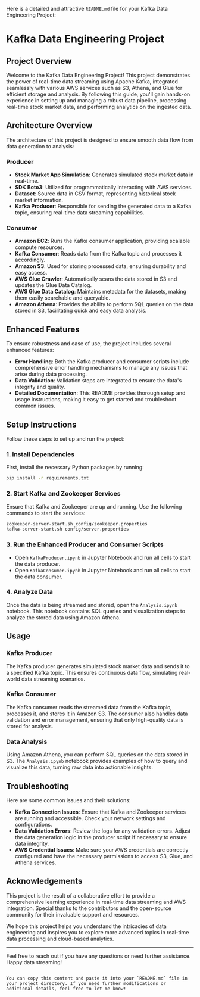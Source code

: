 Here is a detailed and attractive `README.md` file for your Kafka Data Engineering Project:


# Kafka Data Engineering Project

## Project Overview
Welcome to the Kafka Data Engineering Project! This project demonstrates the power of real-time data streaming using Apache Kafka, integrated seamlessly with various AWS services such as S3, Athena, and Glue for efficient storage and analysis. By following this guide, you'll gain hands-on experience in setting up and managing a robust data pipeline, processing real-time stock market data, and performing analytics on the ingested data.

## Architecture Overview
The architecture of this project is designed to ensure smooth data flow from data generation to analysis:

### Producer
- **Stock Market App Simulation**: Generates simulated stock market data in real-time.
- **SDK Boto3**: Utilized for programmatically interacting with AWS services.
- **Dataset**: Source data in CSV format, representing historical stock market information.
- **Kafka Producer**: Responsible for sending the generated data to a Kafka topic, ensuring real-time data streaming capabilities.

### Consumer
- **Amazon EC2**: Runs the Kafka consumer application, providing scalable compute resources.
- **Kafka Consumer**: Reads data from the Kafka topic and processes it accordingly.
- **Amazon S3**: Used for storing processed data, ensuring durability and easy access.
- **AWS Glue Crawler**: Automatically scans the data stored in S3 and updates the Glue Data Catalog.
- **AWS Glue Data Catalog**: Maintains metadata for the datasets, making them easily searchable and queryable.
- **Amazon Athena**: Provides the ability to perform SQL queries on the data stored in S3, facilitating quick and easy data analysis.

## Enhanced Features
To ensure robustness and ease of use, the project includes several enhanced features:
- **Error Handling**: Both the Kafka producer and consumer scripts include comprehensive error handling mechanisms to manage any issues that arise during data processing.
- **Data Validation**: Validation steps are integrated to ensure the data's integrity and quality.
- **Detailed Documentation**: This README provides thorough setup and usage instructions, making it easy to get started and troubleshoot common issues.

## Setup Instructions
Follow these steps to set up and run the project:

### 1. Install Dependencies
First, install the necessary Python packages by running:
```sh
pip install -r requirements.txt
```

### 2. Start Kafka and Zookeeper Services
Ensure that Kafka and Zookeeper are up and running. Use the following commands to start the services:
```sh
zookeeper-server-start.sh config/zookeeper.properties
kafka-server-start.sh config/server.properties
```

### 3. Run the Enhanced Producer and Consumer Scripts
- Open `KafkaProducer.ipynb` in Jupyter Notebook and run all cells to start the data producer.
- Open `KafkaConsumer.ipynb` in Jupyter Notebook and run all cells to start the data consumer.

### 4. Analyze Data
Once the data is being streamed and stored, open the `Analysis.ipynb` notebook. This notebook contains SQL queries and visualization steps to analyze the stored data using Amazon Athena.

## Usage
### Kafka Producer
The Kafka producer generates simulated stock market data and sends it to a specified Kafka topic. This ensures continuous data flow, simulating real-world data streaming scenarios.

### Kafka Consumer
The Kafka consumer reads the streamed data from the Kafka topic, processes it, and stores it in Amazon S3. The consumer also handles data validation and error management, ensuring that only high-quality data is stored for analysis.

### Data Analysis
Using Amazon Athena, you can perform SQL queries on the data stored in S3. The `Analysis.ipynb` notebook provides examples of how to query and visualize this data, turning raw data into actionable insights.

## Troubleshooting
Here are some common issues and their solutions:

- **Kafka Connection Issues**: Ensure that Kafka and Zookeeper services are running and accessible. Check your network settings and configurations.
- **Data Validation Errors**: Review the logs for any validation errors. Adjust the data generation logic in the producer script if necessary to ensure data integrity.
- **AWS Credential Issues**: Make sure your AWS credentials are correctly configured and have the necessary permissions to access S3, Glue, and Athena services.

## Acknowledgements
This project is the result of a collaborative effort to provide a comprehensive learning experience in real-time data streaming and AWS integration. Special thanks to the contributors and the open-source community for their invaluable support and resources.

We hope this project helps you understand the intricacies of data engineering and inspires you to explore more advanced topics in real-time data processing and cloud-based analytics.

---

Feel free to reach out if you have any questions or need further assistance. Happy data streaming!
```

You can copy this content and paste it into your `README.md` file in your project directory. If you need further modifications or additional details, feel free to let me know!
